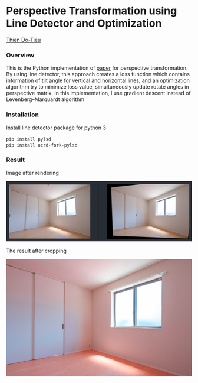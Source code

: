 # Perspective Transformation using Line Detector and Optimization

[Thien Do-Tieu](https://github.com/dotieuthien)

### Overview
This is the Python implementation of [paper](https://www.semanticscholar.org/paper/Rectification-of-planar-targets-using-line-segments-An-Koo/e1feceb12777c06727da3b281d2b8d7472182444) 
for perspective transformation. By using line detector, this approach creates a loss function which contains information
of tilt angle for vertical and horizontal lines, and an optimization algorithm try to minimize loss value, simultaneously 
update rotate angles in perspective matrix. In this implementation, I use gradient descent instead of Levenberg–Marquardt algorithm

### Installation
Install line detector package for python 3
```
pip install pylsd
pip install ocrd-fork-pylsd
```

### Result
Image after rendering

<img width="1000" alt="First result" src="./figures/perspective_test.png">

The result after cropping

<img alt="First result" src="./figures/result.png">

